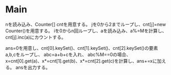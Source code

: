 # Main
nを読み込み、Counter[] cntを用意する。
jを0から2までループし、cnt[j]=new Counter()を用意する。
iを0からn回ループし、aを読み込み、a%=Mを計算し、cnt[j].inc(a)にカウントする。

ans=0を用意し、cnt[0].keySet()、cnt[1].keySet()、cnt[2].keySet()の要素a,b,cをループし、
abc=a+b+cを入れ、
abc%M==0の場合、x=cnt[0].get(a)、x*=cnt[1].get(b)、x*=cnt[2].get(c)を計算し、ans+=xに加える。
ansを出力する。
